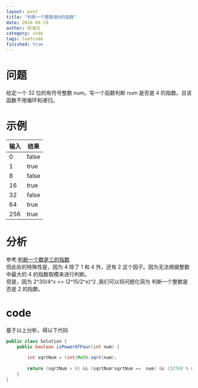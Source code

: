 ```yaml
---
layout: post
title: "判断一个整数是4的指数"
date: 2016-04-19
author: 仰海元
category: code
tags: leetcode
finished: true
---
```

# 问题  

给定一个 32 位的有符号整数 num。写一个函数判断 num 是否是 4 的指数。且该函数不用循环和递归。

# 示例

|输入|结果|
|---|---|
|0  |false|
|1  |true|
|8  |false|
|16 |true|
|32 |false|
|64 |true|
|256|true|

# 分析  

参考:[判断一个数是三的指数](http://www.ifence.me/code/power_of_three.html)  
但此处的特殊性是，因为 4 除了 1 和 4 外，还有 2 这个因子。因为无法根据整数中最大的 4 的指数取模来进行判断。  
但是，因为 2^30/4^x == (2^15/2^x)^2 ,我们可以将问题化简为 判断一个整数是否是 2 的指数。  

# code  

基于以上分析，得以下代码

```java
public class Solution {
    public boolean isPowerOfFour(int num) {
        
        int sqrtNum = (int)Math.sqrt(num);
        
        return (sqrtNum > 0) && (sqrtNum*sqrtNum ==  num) && (32768 % sqrtNum == 0);
    }
}
```


